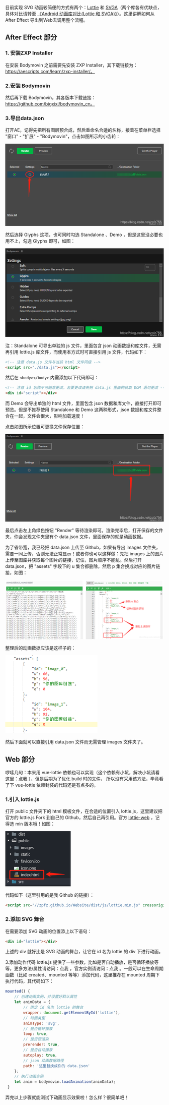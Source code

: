 目前实现 SVG 动画较简便的方式有两个：[Lottie](https://github.com/airbnb/lottie-web) 和 [SVGA](http://svga.io/index.html)（两个库各有优缺点，具体对比请转至 [《Android 动画库对比(Lottie 和 SVGA)》](https://jfson.github.io/2018/01/08/41-anim/)）。这里讲解如何从 After Effect 导出到Web去调用整个流程。



## After Effect 部分

### 1. 安装ZXP Installer
在安装 Bodymovin 之前需要先安装 ZXP Installer，其下载链接为：https://aescripts.com/learn/zxp-installer/。

### 2.安装 Bodymovin
然后再下载 Bodymovin，其各版本下载链接：https://github.com/bigxixi/bodymovin_cn。

### 3.导出data.json
打开AE，记得先把所有图层预合成，然后重命名合适的名称，接着在菜单栏选择 "窗口" - "扩展" - "Bodymovin"，点击如图所示的小齿轮：

![img](images/watermark,type_ZmFuZ3poZW5naGVpdGk,shadow_10,text_aHR0cHM6Ly9ibG9nLmNzZG4ubmV0L3pwZno3NTY=,size_16,color_FFFFFF,t_70.png)

然后选择 Glyphs 这项，也可同时勾选 Standalone 、Demo ，但是这里没必要也用不上，勾选 Glyphs 即可，如图：

![img](images/watermark,type_ZmFuZ3poZW5naGVpdGk,shadow_10,text_aHR0cHM6Ly9ibG9nLmNzZG4ubmV0L3pwZno3NTY=,size_16,color_FFFFFF,t_70-20220704143159607.png)

注：Standalone 可导出单独的 js 文件，里面包含 json 动画数据和库文件，无需再引用 lottie.js 库文件，而使用本方式时可直接引用 js 文件，代码如下：

```html
<!-- 注意 data.js 文件与当前 html 文件同级 -->
<script src="./data.js"></script>
```
然后在 `<body></body>` 内需添加以下代码即可：

```html
<!-- 注意 id 名称不可随意更改，若要更改请先把 data.js 里面的获取 DOM 语句更改 -->
<div id="script"></div>
```

而 Demo 会导出单独的 html 文件，里面包含 json 数据和库文件，直接打开即可预览。但是不推荐使用 Standalone 和 Demo 这两种形式，json 数据和库文件整合在一起，文件会很大，影响加载速度！

点击如图所示位置可更换文件保存位置：

![img](images/watermark,type_ZmFuZ3poZW5naGVpdGk,shadow_10,text_aHR0cHM6Ly9ibG9nLmNzZG4ubmV0L3pwZno3NTY=,size_16,color_FFFFFF,t_70-20220704143249902.png)

最后点击左上角绿色按钮 "Render" 等待渲染即可。渲染完毕后，打开保存的文件夹，你会发现文件夹里有个 data.json 文件，里面保存的就是动画数据。

为了省带宽，我已经把 data.json 上传至 Github，如果有导出 images 文件夹，需要一同上传，否则无法正常显示！或者你也可以这样做：先把 images 上的图片上传至图库并获取每个图片的链接，记住，图片顺序不能乱。然后打开 data.json，把 "assets" 字段下的 u 集合都删除，然后 p 集合换成对应的图片链接，如图：

![img](images/watermark,type_ZmFuZ3poZW5naGVpdGk,shadow_10,text_aHR0cHM6Ly9ibG9nLmNzZG4ubmV0L3pwZno3NTY=,size_16,color_FFFFFF,t_70-20220704143300837.png)

整理后的动画数据应该是这样子的：

![img](images/20200130144521654.png)

然后下面就可以直接引用 data.json 文件而无需管理 images 文件夹了。



## Web 部分
啰嗦几句：本来用 vue-lottie 依赖也可以实现（这个依赖有小坑，解决小坑请看这里：点我 ），但是后期为了优化 build 时的文件， 所以没有采用该方法，毕竟看了下 vue-lottie 依赖封装的代码还是有点多的。

### 1.引入 lottie.js
打开 public 文件夹下的 html 模板文件，在合适的位置引入 lottie.js，这里建议把官方的 lottie.js Fork 到自己的 Github，然后自己再引用。官方 [lottie-web](https://github.com/airbnb/lottie-web/tree/master/build/player) ，记得选 min 版本哦！如图：

![img](images/20200130144635206.png)

代码如下（这里引用的是我 Github 的链接）：

```html
<script src="//zpfz.github.io/Website/dist/js/lottie.min.js" crossorigin="anonymous" type="text/javascript"></script>
```

### 2.添加 SVG 舞台
在需要添加 SVG 动画的位置添上以下语句：
```html
<div id="lottie"></div>
```
上述的 div 就好比是 SVG 动画的舞台，让它在 id 名为 lottie 的 div 下进行动画。

3.添加动作代码
lottie.js 提供了一些参数，比如是否自动播放，是否循环播放等等，更多方法/属性请访问：点我 ，官方实例请访问：点我 。一般可以在生命周期函数（比如 created、mounted 等等）添加代码，这里推荐在 mounted 周期下执行代码，其代码如下：

```js
mounted() {
    // 创建动画实例，并设置好默认属性  
    let animData = {
        // 绑定 id 名为 lottie 的舞台
        wrapper: document.getElementById('lottie'),
        // 动画类型
        animType: 'svg',
        // 是否循环播放
        loop: true,
        // 是否预渲染
        prerender: true,
        // 是否自动播放
        autoplay: true,
        // json 动画数据路径
        path: '这里替换成你的 data.json'
    };
    // 执行动画实例
    let anim = bodymovin.loadAnimation(animData);
 }
```
弄完以上步骤就能测试下动画显示效果啦！怎么样？很简单吧！
